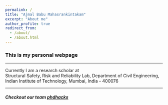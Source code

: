 ```yaml
---
permalink: /
title: "Ajmal Babu Mahasrankintakam"
excerpt: "About me"
author_profile: true
redirect_from: 
  - /about/
  - /about.html
---
```



### This is my personal webpage 
------------
Currently I am a research scholar at  
Structural Safety, Risk and Reliability Lab, 
Department of Civil Engineering, 
Indian Institute of Technology, 
Mumbai, India - 400076 

------------

##### Checkout our team  [phdhacks](https://sites.google.com/view/phdhacks "phdhacks")
